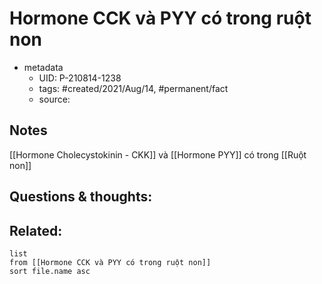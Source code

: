 ---
---

# Hormone CCK và PYY có trong ruột non

- metadata
	- UID: P-210814-1238
	- tags: #created/2021/Aug/14, #permanent/fact 
	- source: 

## Notes
[[Hormone Cholecystokinin - CKK]] và [[Hormone PYY]] có trong [[Ruột non]]

## Questions & thoughts:

## Related:
```dataview
list
from [[Hormone CCK và PYY có trong ruột non]]
sort file.name asc
```
